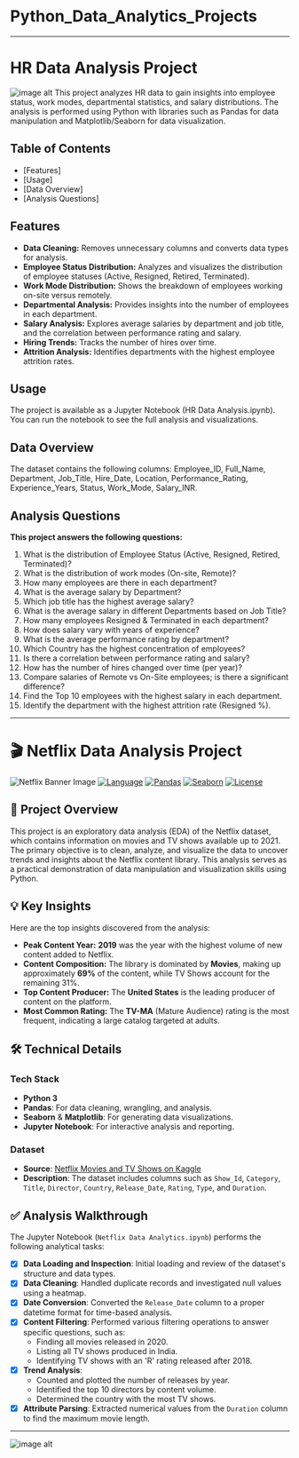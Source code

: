 # Python_Data_Analytics_Projects
---
# HR Data Analysis Project
![image alt](https://github.com/hussain-data/Python_Data_Analytics_Projects/blob/01b9876623dec5f093d6edf9fbba5b065d758ab8/HR-Analytics.webp)
This project analyzes HR data to gain insights into employee status, work modes, departmental statistics, and salary distributions. The analysis is performed using Python with libraries such as Pandas for data manipulation and Matplotlib/Seaborn for data visualization.

## Table of Contents
- [Features]
- [Usage]
- [Data Overview]
- [Analysis Questions]

## Features
- **Data Cleaning:** Removes unnecessary columns and converts data types for analysis.
- **Employee Status Distribution:** Analyzes and visualizes the distribution of employee statuses (Active, Resigned, Retired, Terminated).
- **Work Mode Distribution:** Shows the breakdown of employees working on-site versus remotely.
- **Departmental Analysis:** Provides insights into the number of employees in each department.
- **Salary Analysis:** Explores average salaries by department and job title, and the correlation between performance rating and salary.
- **Hiring Trends:** Tracks the number of hires over time.
- **Attrition Analysis:** Identifies departments with the highest employee attrition rates.
    
 ## Usage
The project is available as a Jupyter Notebook (HR Data Analysis.ipynb). You can run the notebook to see the full analysis and visualizations.
 ## Data Overview
The dataset contains the following columns:
Employee_ID, Full_Name, Department, Job_Title, Hire_Date, Location, 
Performance_Rating, Experience_Years, Status, Work_Mode, Salary_INR.

## Analysis Questions
 **This project answers the following questions:**
1. What is the distribution of Employee Status (Active, Resigned, Retired, Terminated)?
2. What is the distribution of work modes (On-site, Remote)?
3. How many employees are there in each department?
4. What is the average salary by Department?
5. Which job title has the highest average salary?
6. What is the average salary in different Departments based on Job Title?
7. How many employees Resigned & Terminated in each department?
8. How does salary vary with years of experience?
9. What is the average performance rating by department?
10. Which Country has the highest concentration of employees?
11. Is there a correlation between performance rating and salary?
12. How has the number of hires changed over time (per year)?
13. Compare salaries of Remote vs On-Site employees; is there a significant difference?
14. Find the Top 10 employees with the highest salary in each department.
15. Identify the department with the highest attrition rate (Resigned %).
---
# 🎬 Netflix Data Analysis Project
![Netflix Banner Image](https://github.com/hussain-data/Python_Data_Analytics_Projects/blob/e39ead79f3c308735b385d1ff0f60dea5d2831f5/hussain-data.png) [![Language](https://img.shields.io/badge/Language-Python_3-blue.svg)](https://www.python.org/)
[![Pandas](https://img.shields.io/badge/Library-Pandas-red.svg)](https://pandas.pydata.org/)
[![Seaborn](https://img.shields.io/badge/Library-Seaborn-purple.svg)](https://seaborn.pydata.org/)
[![License](https://img.shields.io/badge/License-MIT-green.svg)](https://opensource.org/licenses/MIT)

## 📌 Project Overview

This project is an exploratory data analysis (EDA) of the Netflix dataset, which contains information on movies and TV shows available up to 2021. The primary objective is to clean, analyze, and visualize the data to uncover trends and insights about the Netflix content library. This analysis serves as a practical demonstration of data manipulation and visualization skills using Python.

## 💡 Key Insights
Here are the top insights discovered from the analysis:

-   **Peak Content Year:** **2019** was the year with the highest volume of new content added to Netflix.
-   **Content Composition:** The library is dominated by **Movies**, making up approximately **69%** of the content, while TV Shows account for the remaining 31%.
-   **Top Content Producer:** The **United States** is the leading producer of content on the platform.
-   **Most Common Rating:** The **TV-MA** (Mature Audience) rating is the most frequent, indicating a large catalog targeted at adults.

## 🛠️ Technical Details

### Tech Stack
-   **Python 3**
-   **Pandas**: For data cleaning, wrangling, and analysis.
-   **Seaborn** & **Matplotlib**: For generating data visualizations.
-   **Jupyter Notebook**: For interactive analysis and reporting.

### Dataset
-   **Source**: [Netflix Movies and TV Shows on Kaggle](https://www.kaggle.com/datasets/shivamb/netflix-shows)
-   **Description**: The dataset includes columns such as `Show_Id`, `Category`, `Title`, `Director`, `Country`, `Release_Date`, `Rating`, `Type`, and `Duration`.

## ✅ Analysis Walkthrough

The Jupyter Notebook (`Netflix Data Analytics.ipynb`) performs the following analytical tasks:

-   [x] **Data Loading and Inspection**: Initial loading and review of the dataset's structure and data types.
-   [x] **Data Cleaning**: Handled duplicate records and investigated null values using a heatmap.
-   [x] **Date Conversion**: Converted the `Release_Date` column to a proper datetime format for time-based analysis.
-   [x] **Content Filtering**: Performed various filtering operations to answer specific questions, such as:
    -   Finding all movies released in 2020.
    -   Listing all TV shows produced in India.
    -   Identifying TV shows with an 'R' rating released after 2018.
-   [x] **Trend Analysis**:
    -   Counted and plotted the number of releases by year.
    -   Identified the top 10 directors by content volume.
    -   Determined the country with the most TV shows.
-   [x] **Attribute Parsing**: Extracted numerical values from the `Duration` column to find the maximum movie length.

---
![image alt](https://github.com/hussain-data/Python_Data_Analytics_Projects/blob/1fb042d6fbe9bc56866f8e472ca01d3fb240f9fa/weather_image.png)
